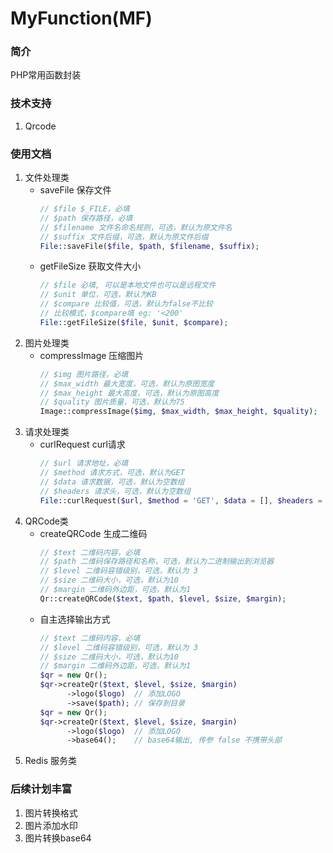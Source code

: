# MyFunction(MF)

### 简介
PHP常用函数封装

### 技术支持
1. Qrcode


### 使用文档
1. 文件处理类
    + saveFile 保存文件
      ```php
      // $file $_FILE，必填
      // $path 保存路径，必填
      // $filename 文件名命名规则，可选，默认为原文件名
      // $suffix 文件后缀，可选，默认为原文件后缀
      File::saveFile($file, $path, $filename, $suffix);
      ``` 
    + getFileSize 获取文件大小
      ```php
      // $file 必填, 可以是本地文件也可以是远程文件
      // $unit 单位，可选，默认为KB
      // $compare 比较值，可选，默认为false不比较
      // 比较模式，$compare填 eg: '<200'
      File::getFileSize($file, $unit, $compare);
      ``` 
2. 图片处理类
    + compressImage 压缩图片
      ```php
      // $img 图片路径，必填
      // $max_width 最大宽度，可选，默认为原图宽度
      // $max_height 最大高度，可选，默认为原图高度
      // $quality 图片质量，可选，默认为75
      Image::compressImage($img, $max_width, $max_height, $quality);
      ```
3. 请求处理类
   + curlRequest curl请求
      ```php
      // $url 请求地址，必填
      // $method 请求方式，可选，默认为GET
      // $data 请求数据，可选，默认为空数组
      // $headers 请求头，可选，默认为空数组
      File::curlRequest($url, $method = 'GET', $data = [], $headers = []);
      ```
4. QRCode类
   + createQRCode 生成二维码
      ```php
      // $text 二维码内容，必填
      // $path 二维码保存路径和名称，可选，默认为二进制输出到浏览器
      // $level 二维码容错级别，可选，默认为 3
      // $size 二维码大小，可选，默认为10
      // $margin 二维码外边距，可选，默认为1
      Qr::createQRCode($text, $path, $level, $size, $margin);
      ```
   + 自主选择输出方式
      ```php
      // $text 二维码内容，必填
      // $level 二维码容错级别，可选，默认为 3
      // $size 二维码大小，可选，默认为10
      // $margin 二维码外边距，可选，默认为1
     $qr = new Qr();
     $qr->createQr($text, $level, $size, $margin)
            ->logo($logo)  // 添加LOGO
            ->save($path); // 保存到目录
     $qr = new Qr();
     $qr->createQr($text, $level, $size, $margin)
            ->logo($logo)  // 添加LOGO
            ->base64();    // base64输出, 传参 false 不携带头部
      ```
5. Redis 服务类




### 后续计划丰富
1. 图片转换格式
2. 图片添加水印
3. 图片转换base64

    